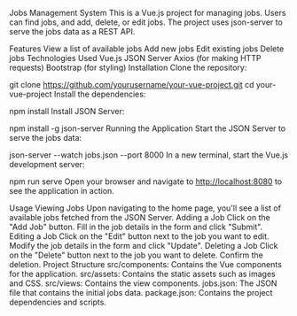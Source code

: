 Jobs Management System
This is a Vue.js project for managing jobs. Users can find jobs, and add, delete, or edit jobs. The project uses json-server to serve the jobs data as a REST API.

Features
View a list of available jobs
Add new jobs
Edit existing jobs
Delete jobs
Technologies Used
Vue.js
JSON Server
Axios (for making HTTP requests)
Bootstrap (for styling)
Installation
Clone the repository:

git clone <https://github.com/yourusername/your-vue-project.git>
cd your-vue-project
Install the dependencies:

npm install
Install JSON Server:

npm install -g json-server
Running the Application
Start the JSON Server to serve the jobs data:

json-server --watch jobs.json --port 8000
In a new terminal, start the Vue.js development server:

npm run serve
Open your browser and navigate to <http://localhost:8080> to see the application in action.

Usage
Viewing Jobs
Upon navigating to the home page, you'll see a list of available jobs fetched from the JSON Server.
Adding a Job
Click on the "Add Job" button.
Fill in the job details in the form and click "Submit".
Editing a Job
Click on the "Edit" button next to the job you want to edit.
Modify the job details in the form and click "Update".
Deleting a Job
Click on the "Delete" button next to the job you want to delete.
Confirm the deletion.
Project Structure
src/components: Contains the Vue components for the application.
src/assets: Contains the static assets such as images and CSS.
src/views: Contains the view components.
jobs.json: The JSON file that contains the initial jobs data.
package.json: Contains the project dependencies and scripts.
